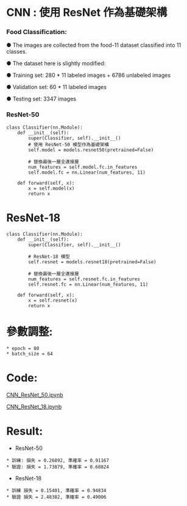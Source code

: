 # CNN : 使用 ResNet 作為基礎架構
### Food Classification:
  
● The images are collected from the food-11 dataset classified into 11 classes.

● The dataset here is slightly modified:

● Training set: 280 * 11 labeled images + 6786 unlabeled images

● Validation set: 60 * 11 labeled images

● Testing set: 3347 images

### ResNet-50
```
class Classifier(nn.Module):
    def __init__(self):
        super(Classifier, self).__init__()
        # 使用 ResNet-50 模型作為基礎架構
        self.model = models.resnet50(pretrained=False)

        # 替換最後一層全連接層
        num_features = self.model.fc.in_features
        self.model.fc = nn.Linear(num_features, 11)

    def forward(self, x):
        x = self.model(x)
        return x
```
# ResNet-18
```
class Classifier(nn.Module):
    def __init__(self):
        super(Classifier, self).__init__()

        # ResNet-18 模型
        self.resnet = models.resnet18(pretrained=False)

        # 替換最後一層全連接層
        num_features = self.resnet.fc.in_features
        self.resnet.fc = nn.Linear(num_features, 11)

    def forward(self, x):
        x = self.resnet(x)
        return x
```

# 參數調整:
```
* epoch = 80
* batch_size = 64
```
# Code:
[CNN_ResNet_50.ipynb](https://github.com/Anderson991288/Machine-Learning/blob/main/CNN/CNN_ResNet_50.ipynb)

[CNN_ResNet_18.ipynb](https://github.com/Anderson991288/Machine-Learning/blob/main/CNN/CNN_ResNet_18.ipynb)

# Result:
* ResNet-50
  
```
* 訓練: 損失 = 0.26892, 準確率 = 0.91167
* 驗證: 損失 = 1.73879, 準確率 = 0.60824
```

* ResNet-18
  
```
* 訓練 損失 = 0.15401, 準確率 = 0.94834
* 驗證 損失 = 2.48382, 準確率 = 0.49006
```
